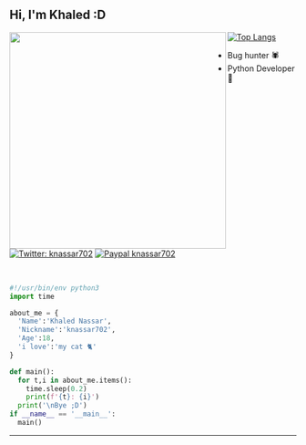 <h2> Hi, I'm Khaled :D</h2>
<img align='left' src="https://github-readme-stats.vercel.app/api?username=knassar702&show_icons=true" width="380">

[![Top Langs](https://github-readme-stats.vercel.app/api/top-langs/?username=knassar702&exclude_repo=knassar702.github.io,free-for-dev&layout=compact&langs_count=8)](https://github.com/knassar702)
* Bug hunter 🕷
* Python Developer 🐍


[![Twitter: knassar702](https://img.shields.io/twitter/follow/knassar702?style=flat-square)](https://twitter.com/knassar702)
[![Paypal knassar702](https://img.shields.io/badge/$-support-ff69b4.svg?style=flat)](https://paypal.me/knassar702)
</em></p>
<br>


```python
#!/usr/bin/env python3
import time

about_me = {
  'Name':'Khaled Nassar',
  'Nickname':'knassar702',
  'Age':18,
  'i love':'my cat 🐈'
}

def main():
  for t,i in about_me.items():
    time.sleep(0.2)
    print(f'{t}: {i}')
  print('\nBye ;D')
if __name__ == '__main__':
  main()
```
---
